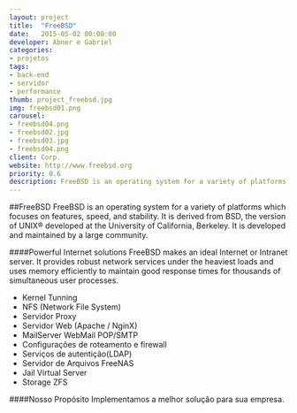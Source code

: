 ```yaml
---
layout: project
title:  "FreeBSD"
date:   2015-05-02 00:00:00
developer: Abner e Gabriel
categories:
- projetos
tags:
- back-end
- servidor
- performance
thumb: project_freebsd.jpg
img: freebsd01.png
carousel:
- freebsd04.png
- freebsd02.jpg
- freebsd03.jpg
- freebsd04.png
client: Corp.
website: http://www.freebsd.org
priority: 0.6
description: FreeBSD is an operating system for a variety of platforms which focuses on features, speed, and stability.
---
```

##FreeBSD
FreeBSD is an operating system for a variety of platforms which focuses on features, speed, and stability. It is derived from BSD, the version of UNIX® developed at the University of California, Berkeley. It is developed and maintained by a large community.

####Powerful Internet solutions
FreeBSD makes an ideal Internet or Intranet server. It provides robust network services under the heaviest loads and uses memory efficiently to maintain good response times for thousands of simultaneous user processes.

- Kernel Tunning
- NFS (Network File System)
- Servidor Proxy 
- Servidor Web (Apache / NginX)
- MailServer WebMail POP/SMTP
- Configurações de roteamento e firewall
- Serviços de autentição(LDAP)
- Servidor de Arquivos FreeNAS
- Jail Virtual Server 
- Storage ZFS 

####Nosso Propósito
Implementamos a melhor solução para sua empresa. 
